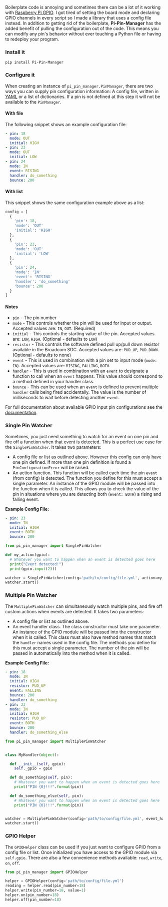 Boilerplate code is annoying and sometimes there can be a lot of it working with [Raspberry Pi GPIO](https://pypi.python.org/pypi/RPi.GPIO). I got tired of setting the board mode and declaring GPIO channels in every script so I made a library that uses a config file instead. In addition to getting rid of the boilerplate, **Pi-Pin-Manager** has the added benefit of pulling the configuration out of the code. This means you can modify any pin's behavior without ever touching a Python file or having to redeploy your program.


### Install it

```
pip install Pi-Pin-Manager
```

### Configure it

When creating an instance of `pi_pin_manager.PinManager`, there are two ways you can supply pin configuration information: A config file, written in [YAML](http://en.wikipedia.org/wiki/YAML) or a list of dictionaries. If a pin is not defined at this step it will not be available to the `PinManager`.

#### With file

The following snippet shows an example configuration file:

```yaml
- pin: 18
  mode: OUT
  initial: HIGH
- pin: 23
  mode: OUT
  initial: LOW
- pin: 24
  mode: IN
  event: RISING
  handler: do_something
  bounce: 200
```

#### With list

This snippet shows the same configuration example above as a list:

```python
config = [
  {
    'pin': 18,
    'mode': 'OUT'
    'initial': 'HIGH'
  },
  {
    'pin': 23,
    'mode': 'OUT'
    'initial': 'LOW'
  },
  {
    'pin': 24,
    'mode': 'IN'
    'event': 'RISING'
    'handler': 'do_something'
    'bounce': 200
  }
]
```

#### Notes

* `pin` - The pin number
* `mode` - This controls whether the pin will be used for input or output. Accepted values are: `IN`, `OUT`. (Required)
* `initial` - This controls the starting value of the pin. Accepted values are: `LOW`, `HIGH`. (Optional - defaults to `LOW`)
* `resistor` - This controls the software defined pull up/pull down resistor available in the Broadcom SOC. Accepted values are: `PUD_UP`, `PUD_DOWN`. (Optional - defaults to none)
* `event` - This is used in combination with a pin set to input mode (`mode: IN`). Accepted values are: `RISING`, `FALLING`, `BOTH`.
* `handler` - This is used in combination with an `event` to designate a function to call when an `event` happens. This value should correspond to a method defined in your handler class.
* `bounce` - This can be used when an `event` is defined to prevent multiple `handler` calls being fired accidentally. The value is the number of milliseconds to wait before detecting another `event`.

For full documentation about available GPIO input pin configurations see the [documentation](http://sourceforge.net/p/raspberry-gpio-python/wiki/Examples/).


### Single Pin Watcher

Sometimes, you just need something to watch for an event on one pin and fire off a function when that event is detected. This is a perfect use case for the `SinglePinWatcher`. It takes two parameters:
* A config file or list as outlined above. However this config can only have one pin defined. If more than one pin definition is found a `PinConfigurationError` will be raised.
* An action function. This function will be called each time the pin `event` (from config) is detected. The function you define for this must accept a single parameter. An instance of the GPIO module will be passed into the function when it is called. This allows you to check the value of the pin in situations where you are detecting both (`event: BOTH`) a rising and falling event.

**Example Config File:**
```yaml
- pin: 23
  mode: IN
  initial: HIGH
  event: BOTH
  bounce: 200
```

```python
from pi_pin_manager import SinglePinWatcher

def my_action(gpio):
  # Whatever you want to happen when an event is detected goes here
  print("Event detected!")
  print(gpio.input(23))

watcher = SinglePinWatcher(config='path/to/config/file.yml', action=my_action)
watcher.start()
```


### Multiple Pin Watcher

The `MultiplePinWatcher` can simultaneously watch multiple pins, and fire off custom actions when events are detected. It takes two parameters:
* A config file or list as outlined above.
* An event handler class. The class constructor must take one parameter. An instance of the GPIO module will be passed into the constructor when it is called. This class must also have method names that match the `handler` names used in the config file. The methods you define for this must accept a single parameter. The number of the pin will be passed in automatically into the method when it is called.

**Example Config File:**
```yaml
- pin: 18
  mode: IN
  initial: HIGH
  resistor: PUD_UP
  event: FALLING
  bounce: 200
  handler: do_something
- pin: 23
  mode: IN
  initial: HIGH
  resistor: PUD_UP
  event: BOTH
  bounce: 200
  handler: do_something_else
```


```python
from pi_pin_manager import MultiplePinWatcher


class MyHandler(object):

  def __init__(self, gpio):
    self._gpio = gpio

  def do_something(self, pin):
    # Whatever you want to happen when an event is detected goes here
    print("PIN {0}!!!".format(pin))

  def do_something_else(self, pin):
    # Whatever you want to happen when an event is detected goes here
    print("PIN {0}!!!".format(pin))


watcher = MultiplePinWatcher(config='path/to/config/file.yml', event_handler=MyHandler)
watcher.start()
```


### GPIO Helper

The `GPIOHelper` class can be used if you just want to configure GPIO from a config file or list. Once initialized you have access to the GPIO module via `self.gpio`. There are also a few convenience methods available: `read`, `write`, `on`, `off`.

```python
from pi_pin_manager import GPIOHelper

helper = GPIOHelper(config='path/to/config/file.yml')
reading = helper.read(pin_number=18)
helper.write(pin_number=18, value=1)
helper.on(pin_number=18)
helper.off(pin_number=18)
```
